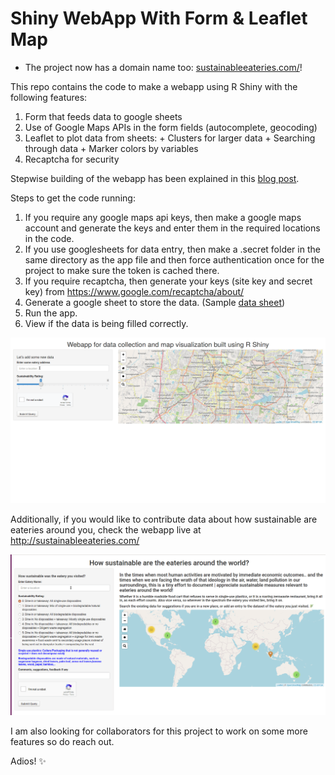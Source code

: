 # Shiny WebApp With Form & Leaflet Map

-   The project now has a domain name too:
    [sustainableeateries.com/](http://sustainableeateries.com/)!

This repo contains the code to make a webapp using R Shiny with the
following features:  
1. Form that feeds data to google sheets  
2. Use of Google Maps APIs in the form fields (autocomplete, geocoding)  
3. Leaflet to plot data from sheets: + Clusters for larger data + Searching through
data + Marker colors by variables  
4. Recaptcha for security

Stepwise building of the webapp has been explained in this [blog
post](https://nirzaree.wordpress.com/2020/10/11/building-a-webapp-for-data-collection-visualization-using-r-shiny/).

Steps to get the code running:  
1. If you require any google maps api keys, then make a google maps
account and generate the keys and enter them in the required locations
in the code.  
2. If you use googlesheets for data entry, then make a .secret folder
in the same directory as the app file and then force authentication once
for the project to make sure the token is cached there.  
3. If you require recaptcha, then generate your keys (site key and
secret key) from <https://www.google.com/recaptcha/about/> 
4. Generate a google sheet to store the data. (Sample [data
sheet](https://docs.google.com/spreadsheets/d/1zo3MSY_W_sNlT4AN8RTOAamG79gnCt70c1uDRrOgUag/edit?usp=sharing))   
5. Run the app.    
6. View if the data is being filled correctly.

![](gitcodefinal.gif)

Additionally, if you would like to contribute data about how sustainable
are eateries around you, check the webapp live at
<http://sustainableeateries.com/>

![](finalappflow.gif)

I am also looking for collaborators for this project to work on some
more features so do reach out.

Adios! ✨
